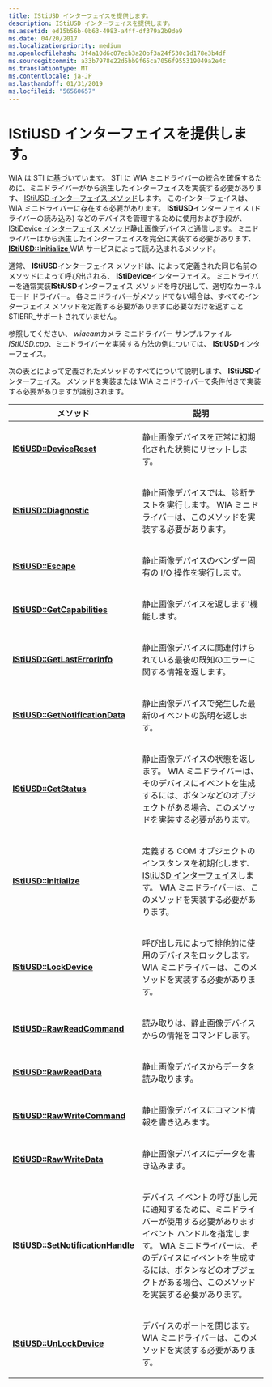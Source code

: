 ```yaml
---
title: IStiUSD インターフェイスを提供します。
description: IStiUSD インターフェイスを提供します。
ms.assetid: ed15b56b-0b63-4983-a4ff-df379a2b9de9
ms.date: 04/20/2017
ms.localizationpriority: medium
ms.openlocfilehash: 3f4a10d6c07ecb3a20bf3a24f530c1d178e3b4df
ms.sourcegitcommit: a33b7978e22d5bb9f65ca7056f955319049a2e4c
ms.translationtype: MT
ms.contentlocale: ja-JP
ms.lasthandoff: 01/31/2019
ms.locfileid: "56560657"
---
```

# <a name="providing-an-istiusd-interface"></a>IStiUSD インターフェイスを提供します。





WIA は STI に基づいています。 STI に WIA ミニドライバーの統合を確保するために、ミニドライバーがから派生したインターフェイスを実装する必要があります、 [IStiUSD インターフェイス メソッド](https://msdn.microsoft.com/library/windows/hardware/ff543827)します。 このインターフェイスは、WIA ミニドライバーに存在する必要があります。 **IStiUSD**インターフェイス (ドライバーの読み込み) などのデバイスを管理するために使用および手段が、 [IStiDevice インターフェイス メソッド](https://msdn.microsoft.com/library/windows/hardware/ff543755)静止画像デバイスと通信します。 ミニドライバーはから派生したインターフェイスを完全に実装する必要があります、 [ **IStiUSD::Initialize** ](https://msdn.microsoft.com/library/windows/hardware/ff543824) WIA サービスによって読み込まれるメソッド。

通常、 **IStiUSD**インターフェイス メソッドは、によって定義された同じ名前のメソッドによって呼び出される、 **IStiDevice**インターフェイス。 ミニドライバーを通常実装**IStiUSD**インターフェイス メソッドを呼び出して、適切なカーネル モード ドライバー。 各ミニドライバーがメソッドでない場合は、すべてのインターフェイス メソッドを定義する必要がありますに必要なだけを返すこと STIERR\_サポートされていません。

参照してください、 *wiacam*カメラ ミニドライバー サンプルファイル*IStiUSD.cpp*、ミニドライバーを実装する方法の例については、 **IStiUSD**インターフェイス。

次の表とによって定義されたメソッドのすべてについて説明します、 **IStiUSD**インターフェイス。 メソッドを実装または WIA ミニドライバーで条件付きで実装する必要がありますが識別されます。

<table>
<colgroup>
<col width="50%" />
<col width="50%" />
</colgroup>
<thead>
<tr class="header">
<th>メソッド</th>
<th>説明</th>
</tr>
</thead>
<tbody>
<tr class="odd">
<td><p><a href="https://msdn.microsoft.com/library/windows/hardware/ff543812" data-raw-source="[&lt;strong&gt;IStiUSD::DeviceReset&lt;/strong&gt;](https://msdn.microsoft.com/library/windows/hardware/ff543812)"><strong>IStiUSD::DeviceReset</strong></a></p></td>
<td><p>静止画像デバイスを正常に初期化された状態にリセットします。</p></td>
</tr>
<tr class="even">
<td><p><a href="https://msdn.microsoft.com/library/windows/hardware/ff543814" data-raw-source="[&lt;strong&gt;IStiUSD::Diagnostic&lt;/strong&gt;](https://msdn.microsoft.com/library/windows/hardware/ff543814)"><strong>IStiUSD::Diagnostic</strong></a></p></td>
<td><p>静止画像デバイスでは、診断テストを実行します。 WIA ミニドライバーは、このメソッドを実装する必要があります。</p></td>
</tr>
<tr class="odd">
<td><p><a href="https://msdn.microsoft.com/library/windows/hardware/ff543815" data-raw-source="[&lt;strong&gt;IStiUSD::Escape&lt;/strong&gt;](https://msdn.microsoft.com/library/windows/hardware/ff543815)"><strong>IStiUSD::Escape</strong></a></p></td>
<td><p>静止画像デバイスのベンダー固有の I/O 操作を実行します。</p></td>
</tr>
<tr class="even">
<td><p><a href="https://msdn.microsoft.com/library/windows/hardware/ff543817" data-raw-source="[&lt;strong&gt;IStiUSD::GetCapabilities&lt;/strong&gt;](https://msdn.microsoft.com/library/windows/hardware/ff543817)"><strong>IStiUSD::GetCapabilities</strong></a></p></td>
<td><p>静止画像デバイスを返します&#39;機能します。</p></td>
</tr>
<tr class="odd">
<td><p><a href="https://msdn.microsoft.com/library/windows/hardware/ff543820" data-raw-source="[&lt;strong&gt;IStiUSD::GetLastErrorInfo&lt;/strong&gt;](https://msdn.microsoft.com/library/windows/hardware/ff543820)"><strong>IStiUSD::GetLastErrorInfo</strong></a></p></td>
<td><p>静止画像デバイスに関連付けられている最後の既知のエラーに関する情報を返します。</p></td>
</tr>
<tr class="even">
<td><p><a href="https://msdn.microsoft.com/library/windows/hardware/ff543821" data-raw-source="[&lt;strong&gt;IStiUSD::GetNotificationData&lt;/strong&gt;](https://msdn.microsoft.com/library/windows/hardware/ff543821)"><strong>IStiUSD::GetNotificationData</strong></a></p></td>
<td><p>静止画像デバイスで発生した最新のイベントの説明を返します。</p></td>
</tr>
<tr class="odd">
<td><p><a href="https://msdn.microsoft.com/library/windows/hardware/ff543823" data-raw-source="[&lt;strong&gt;IStiUSD::GetStatus&lt;/strong&gt;](https://msdn.microsoft.com/library/windows/hardware/ff543823)"><strong>IStiUSD::GetStatus</strong></a></p></td>
<td><p>静止画像デバイスの状態を返します。 WIA ミニドライバーは、そのデバイスにイベントを生成するには、ボタンなどのオブジェクトがある場合、このメソッドを実装する必要があります。</p></td>
</tr>
<tr class="even">
<td><p><a href="https://msdn.microsoft.com/library/windows/hardware/ff543824" data-raw-source="[&lt;strong&gt;IStiUSD::Initialize&lt;/strong&gt;](https://msdn.microsoft.com/library/windows/hardware/ff543824)"><strong>IStiUSD::Initialize</strong></a></p></td>
<td><p>定義する COM オブジェクトのインスタンスを初期化します、 <a href="https://msdn.microsoft.com/library/windows/hardware/ff543827" data-raw-source="[IStiUSD interface](https://msdn.microsoft.com/library/windows/hardware/ff543827)">IStiUSD インターフェイス</a>します。 WIA ミニドライバーは、このメソッドを実装する必要があります。</p></td>
</tr>
<tr class="odd">
<td><p><a href="https://msdn.microsoft.com/library/windows/hardware/ff543829" data-raw-source="[&lt;strong&gt;IStiUSD::LockDevice&lt;/strong&gt;](https://msdn.microsoft.com/library/windows/hardware/ff543829)"><strong>IStiUSD::LockDevice</strong></a></p></td>
<td><p>呼び出し元によって排他的に使用のデバイスをロックします。 WIA ミニドライバーは、このメソッドを実装する必要があります。</p></td>
</tr>
<tr class="even">
<td><p><a href="https://msdn.microsoft.com/library/windows/hardware/ff543831" data-raw-source="[&lt;strong&gt;IStiUSD::RawReadCommand&lt;/strong&gt;](https://msdn.microsoft.com/library/windows/hardware/ff543831)"><strong>IStiUSD::RawReadCommand</strong></a></p></td>
<td><p>読み取りは、静止画像デバイスからの情報をコマンドします。</p></td>
</tr>
<tr class="odd">
<td><p><a href="https://msdn.microsoft.com/library/windows/hardware/ff543834" data-raw-source="[&lt;strong&gt;IStiUSD::RawReadData&lt;/strong&gt;](https://msdn.microsoft.com/library/windows/hardware/ff543834)"><strong>IStiUSD::RawReadData</strong></a></p></td>
<td><p>静止画像デバイスからデータを読み取ります。</p></td>
</tr>
<tr class="even">
<td><p><a href="https://msdn.microsoft.com/library/windows/hardware/ff543836" data-raw-source="[&lt;strong&gt;IStiUSD::RawWriteCommand&lt;/strong&gt;](https://msdn.microsoft.com/library/windows/hardware/ff543836)"><strong>IStiUSD::RawWriteCommand</strong></a></p></td>
<td><p>静止画像デバイスにコマンド情報を書き込みます。</p></td>
</tr>
<tr class="odd">
<td><p><a href="https://msdn.microsoft.com/library/windows/hardware/ff543839" data-raw-source="[&lt;strong&gt;IStiUSD::RawWriteData&lt;/strong&gt;](https://msdn.microsoft.com/library/windows/hardware/ff543839)"><strong>IStiUSD::RawWriteData</strong></a></p></td>
<td><p>静止画像デバイスにデータを書き込みます。</p></td>
</tr>
<tr class="even">
<td><p><a href="https://msdn.microsoft.com/library/windows/hardware/ff543840" data-raw-source="[&lt;strong&gt;IStiUSD::SetNotificationHandle&lt;/strong&gt;](https://msdn.microsoft.com/library/windows/hardware/ff543840)"><strong>IStiUSD::SetNotificationHandle</strong></a></p></td>
<td><p>デバイス イベントの呼び出し元に通知するために、ミニドライバーが使用する必要がありますイベント ハンドルを指定します。 WIA ミニドライバーは、そのデバイスにイベントを生成するには、ボタンなどのオブジェクトがある場合、このメソッドを実装する必要があります。</p></td>
</tr>
<tr class="odd">
<td><p><a href="https://msdn.microsoft.com/library/windows/hardware/ff543843" data-raw-source="[&lt;strong&gt;IStiUSD::UnLockDevice&lt;/strong&gt;](https://msdn.microsoft.com/library/windows/hardware/ff543843)"><strong>IStiUSD::UnLockDevice</strong></a></p></td>
<td><p>デバイスのポートを閉じます。 WIA ミニドライバーは、このメソッドを実装する必要があります。</p></td>
</tr>
</tbody>
</table>

 

 

 




